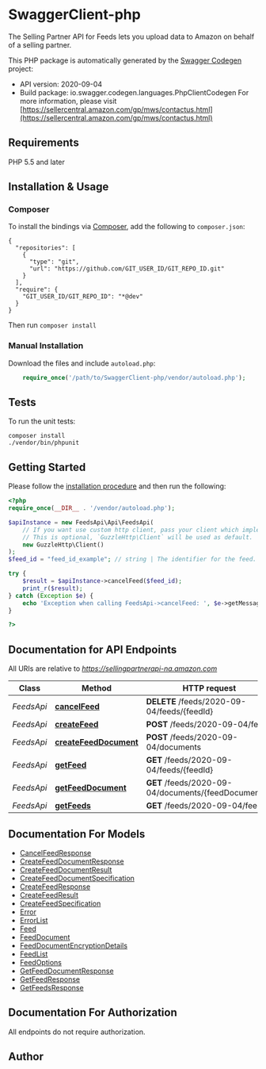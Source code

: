 # SwaggerClient-php
The Selling Partner API for Feeds lets you upload data to Amazon on behalf of a selling partner.

This PHP package is automatically generated by the [Swagger Codegen](https://github.com/swagger-api/swagger-codegen) project:

- API version: 2020-09-04
- Build package: io.swagger.codegen.languages.PhpClientCodegen
For more information, please visit [https://sellercentral.amazon.com/gp/mws/contactus.html](https://sellercentral.amazon.com/gp/mws/contactus.html)

## Requirements

PHP 5.5 and later

## Installation & Usage
### Composer

To install the bindings via [Composer](http://getcomposer.org/), add the following to `composer.json`:

```
{
  "repositories": [
    {
      "type": "git",
      "url": "https://github.com/GIT_USER_ID/GIT_REPO_ID.git"
    }
  ],
  "require": {
    "GIT_USER_ID/GIT_REPO_ID": "*@dev"
  }
}
```

Then run `composer install`

### Manual Installation

Download the files and include `autoload.php`:

```php
    require_once('/path/to/SwaggerClient-php/vendor/autoload.php');
```

## Tests

To run the unit tests:

```
composer install
./vendor/bin/phpunit
```

## Getting Started

Please follow the [installation procedure](#installation--usage) and then run the following:

```php
<?php
require_once(__DIR__ . '/vendor/autoload.php');

$apiInstance = new FeedsApi\Api\FeedsApi(
    // If you want use custom http client, pass your client which implements `GuzzleHttp\ClientInterface`.
    // This is optional, `GuzzleHttp\Client` will be used as default.
    new GuzzleHttp\Client()
);
$feed_id = "feed_id_example"; // string | The identifier for the feed. This identifier is unique only in combination with a seller ID.

try {
    $result = $apiInstance->cancelFeed($feed_id);
    print_r($result);
} catch (Exception $e) {
    echo 'Exception when calling FeedsApi->cancelFeed: ', $e->getMessage(), PHP_EOL;
}

?>
```

## Documentation for API Endpoints

All URIs are relative to *https://sellingpartnerapi-na.amazon.com*

Class | Method | HTTP request | Description
------------ | ------------- | ------------- | -------------
*FeedsApi* | [**cancelFeed**](docs/Api/FeedsApi.md#cancelfeed) | **DELETE** /feeds/2020-09-04/feeds/{feedId} | 
*FeedsApi* | [**createFeed**](docs/Api/FeedsApi.md#createfeed) | **POST** /feeds/2020-09-04/feeds | 
*FeedsApi* | [**createFeedDocument**](docs/Api/FeedsApi.md#createfeeddocument) | **POST** /feeds/2020-09-04/documents | 
*FeedsApi* | [**getFeed**](docs/Api/FeedsApi.md#getfeed) | **GET** /feeds/2020-09-04/feeds/{feedId} | 
*FeedsApi* | [**getFeedDocument**](docs/Api/FeedsApi.md#getfeeddocument) | **GET** /feeds/2020-09-04/documents/{feedDocumentId} | 
*FeedsApi* | [**getFeeds**](docs/Api/FeedsApi.md#getfeeds) | **GET** /feeds/2020-09-04/feeds | 


## Documentation For Models

 - [CancelFeedResponse](docs/Model/CancelFeedResponse.md)
 - [CreateFeedDocumentResponse](docs/Model/CreateFeedDocumentResponse.md)
 - [CreateFeedDocumentResult](docs/Model/CreateFeedDocumentResult.md)
 - [CreateFeedDocumentSpecification](docs/Model/CreateFeedDocumentSpecification.md)
 - [CreateFeedResponse](docs/Model/CreateFeedResponse.md)
 - [CreateFeedResult](docs/Model/CreateFeedResult.md)
 - [CreateFeedSpecification](docs/Model/CreateFeedSpecification.md)
 - [Error](docs/Model/Error.md)
 - [ErrorList](docs/Model/ErrorList.md)
 - [Feed](docs/Model/Feed.md)
 - [FeedDocument](docs/Model/FeedDocument.md)
 - [FeedDocumentEncryptionDetails](docs/Model/FeedDocumentEncryptionDetails.md)
 - [FeedList](docs/Model/FeedList.md)
 - [FeedOptions](docs/Model/FeedOptions.md)
 - [GetFeedDocumentResponse](docs/Model/GetFeedDocumentResponse.md)
 - [GetFeedResponse](docs/Model/GetFeedResponse.md)
 - [GetFeedsResponse](docs/Model/GetFeedsResponse.md)


## Documentation For Authorization

 All endpoints do not require authorization.


## Author




